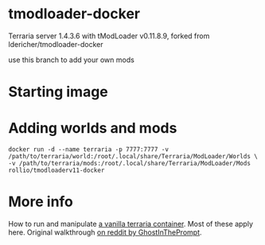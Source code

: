 # tmodloader-docker

Terraria server 1.4.3.6 with tModLoader v0.11.8.9, forked from ldericher/tmodloader-docker

use this branch to add your own mods

# Starting image
# Adding worlds and mods

    docker run -d --name terraria -p 7777:7777 -v /path/to/terraria/world:/root/.local/share/Terraria/ModLoader/Worlds \
    -v /path/to/terraria/mods:/root/.local/share/Terraria/ModLoader/Mods rollio/tmodloaderv11-docker

# More info

How to run and manipulate [a vanilla terraria container](https://store.docker.com/community/images/ryshe/terraria). Most of these apply here.
Original walkthrough [on reddit by GhostInThePrompt](https://www.reddit.com/r/Terraria/comments/7dbkfe/how_to_create_a_tmodloadermodded_server_on_linux).
